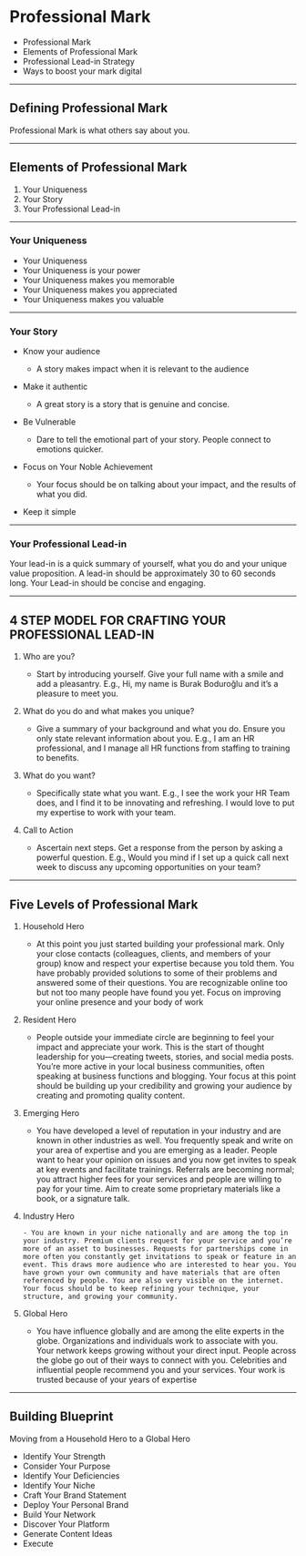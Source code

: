 # Professional Mark

- Professional Mark
- Elements of Professional Mark
- Professional Lead-in Strategy
- Ways to boost your mark digital

---

## Defining Professional Mark

Professional Mark is what others say about you.

---

## Elements of Professional Mark

1. Your Uniqueness
2. Your Story
3. Your Professional Lead-in

---

### Your Uniqueness

- Your Uniqueness
- Your Uniqueness is your power
- Your Uniqueness makes you memorable
- Your Uniqueness makes you appreciated
- Your Uniqueness makes you valuable

---

### Your Story

- Know your audience

  - A story makes impact when it is relevant to the audience

- Make it authentic

  - A great story is a story that is genuine and concise.

- Be Vulnerable

  - Dare to tell the emotional part of your story. People connect to emotions quicker.

- Focus on Your Noble Achievement

  - Your focus should be on talking about your impact, and the results of what you did.

- Keep it simple

---

### Your Professional Lead-in

Your lead-in is a quick summary of yourself, what you do and your unique value proposition. A lead-in should be approximately 30 to 60 seconds long. Your Lead-in should be concise and engaging.

---

## 4 STEP MODEL FOR CRAFTING YOUR PROFESSIONAL LEAD-IN

1. Who are you?

   - Start by introducing yourself. Give your full name with a smile and add a pleasantry. E.g., Hi, my name is Burak Boduroğlu and it’s a pleasure to meet you.

2. What do you do and what makes you unique?

   - Give a summary of your background and what you do. Ensure you only state relevant information about you. E.g., I am an HR professional, and I manage all HR functions from staffing to training to benefits.

3. What do you want?

   - Specifically state what you want. E.g., I see the work your HR Team does, and I find it to be innovating and refreshing. I would love to put my expertise to work with your team.

4. Call to Action
   - Ascertain next steps. Get a response from the person by asking a powerful question. E.g., Would you mind if I set up a quick call next week to discuss any upcoming opportunities on your team?

---

## Five Levels of Professional Mark

1.  Household Hero

    - At this point you just started building your professional mark. Only your close contacts (colleagues, clients, and members of your group) know and respect your expertise because you told them. You have probably provided solutions to some of their problems and answered some of their questions. You are recognizable online too but not too many people have found you yet. Focus on improving your online presence and your body of work

2.  Resident Hero

    - People outside your immediate circle are beginning to feel your impact and appreciate your work. This is the start of thought leadership for you—creating tweets, stories, and social media posts. You’re more active in your local business communities, often speaking at business functions and blogging. Your focus at this point should be building up your credibility and growing your audience by creating and promoting quality content.

3.  Emerging Hero

    - You have developed a level of reputation in your industry and are known in other industries as well. You frequently speak and write on your area of expertise and you are emerging as a leader. People want to hear your opinion on issues and you now get invites to speak at key events and facilitate trainings. Referrals are becoming normal; you attract higher fees for your services and people are willing to pay for your time. Aim to create some proprietary materials like a book, or a signature talk.

4.  Industry Hero

        - You are known in your niche nationally and are among the top in your industry. Premium clients request for your service and you’re more of an asset to businesses. Requests for partnerships come in more often you constantly get invitations to speak or feature in an event. This draws more audience who are interested to hear you. You have grown your own community and have materials that are often referenced by people. You are also very visible on the internet. Your focus should be to keep refining your technique, your structure, and growing your community.

5.  Global Hero

    - You have influence globally and are among the elite experts in the globe. Organizations and individuals work to associate with you. Your network keeps growing without your direct input. People across the globe go out of their ways to connect with you. Celebrities and influential people recommend you and your services. Your work is trusted because of your years of expertise

---

## Building Blueprint

Moving from a Household Hero to a Global Hero

- Identify Your Strength
- Consider Your Purpose
- Identify Your Deficiencies
- Identify Your Niche
- Craft Your Brand Statement
- Deploy Your Personal Brand
- Build Your Network
- Discover Your Platform
- Generate Content Ideas
- Execute
